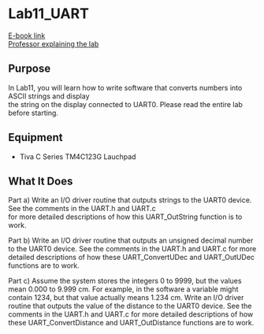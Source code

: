# Lab11_UART
[E-book link](http://users.ece.utexas.edu/~valvano/Volume1/E-Book/C11_SerialInterface.htm) <br/> 
[Professor explaining the lab](https://www.youtube.com/watch?v=u7Hs55N1FAo) <br/>

## Purpose
In Lab11, you will learn how to write software that converts numbers into ASCII strings and display <br/>
the string on the display connected to UART0. Please read the entire lab before starting.<br/>

## Equipment
* Tiva C Series TM4C123G Lauchpad

## What It Does
Part a) Write an I/O driver routine that outputs strings to the UART0 device. See the comments in the UART.h and UART.c <br/> 
for more detailed descriptions of how this UART_OutString function is to work. <br/>

Part b) Write an I/O driver routine that outputs an unsigned decimal number to the UART0 device. See the comments in the UART.h and UART.c for more detailed descriptions of how these UART_ConvertUDec and UART_OutUDec functions are to work. <br/>

Part c) Assume the system stores the integers 0 to 9999, but the values mean 0.000 to 9.999 cm. For example, in the software a variable 
might contain 1234, but that value actually means 1.234 cm. Write an I/O driver routine that outputs the value of the distance to the UART0 device. See the comments in the UART.h and UART.c for more detailed descriptions of how these UART_ConvertDistance and
UART_OutDistance functions are to work.
